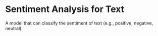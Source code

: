 # Sentiment Analysis for Text
 A model that can classify the sentiment of text (e.g., positive, negative, neutral)
